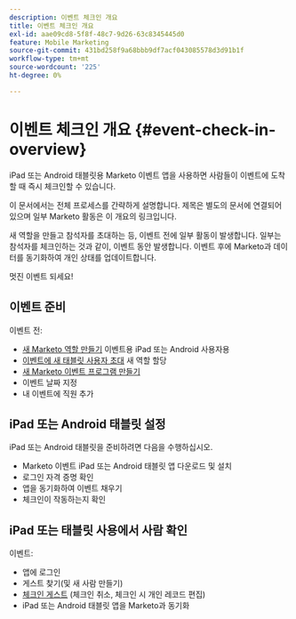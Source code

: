 ```yaml
---
description: 이벤트 체크인 개요
title: 이벤트 체크인 개요
exl-id: aae09cd8-5f8f-48c7-9d26-63c8345445d0
feature: Mobile Marketing
source-git-commit: 431bd258f9a68bbb9df7acf043085578d3d91b1f
workflow-type: tm+mt
source-wordcount: '225'
ht-degree: 0%

---
```


# 이벤트 체크인 개요 {#event-check-in-overview}

iPad 또는 Android 태블릿용 Marketo 이벤트 앱을 사용하면 사람들이 이벤트에 도착할 때 즉시 체크인할 수 있습니다.

이 문서에서는 전체 프로세스를 간략하게 설명합니다. 제목은 별도의 문서에 연결되어 있으며 일부 Marketo 활동은 이 개요의 링크입니다.

새 역할을 만들고 참석자를 초대하는 등, 이벤트 전에 일부 활동이 발생합니다. 일부는 참석자를 체크인하는 것과 같이, 이벤트 동안 발생합니다. 이벤트 후에 Marketo과 데이터를 동기화하여 개인 상태를 업데이트합니다.

멋진 이벤트 되세요!

## 이벤트 준비

이벤트 전:

* [새 Marketo 역할 만들기](/help/marketo/product-docs/core-marketo-concepts/mobile-apps/event-check-in/grant-users-access-to-the-check-in-app.md) 이벤트용 iPad 또는 Android 사용자용
* [이벤트에 새 태블릿 사용자 초대](/help/marketo/product-docs/core-marketo-concepts/mobile-apps/event-check-in/grant-users-access-to-the-check-in-app.md) 새 역할 할당
* [새 Marketo 이벤트 프로그램 만들기](/help/marketo/product-docs/demand-generation/events/understanding-events/create-a-new-event-program.md)
* 이벤트 날짜 지정
* 내 이벤트에 직원 추가

## iPad 또는 Android 태블릿 설정

iPad 또는 Android 태블릿을 준비하려면 다음을 수행하십시오.

* Marketo 이벤트 iPad 또는 Android 태블릿 앱 다운로드 및 설치
* 로그인 자격 증명 확인
* 앱을 동기화하여 이벤트 채우기
* 체크인이 작동하는지 확인

## iPad 또는 태블릿 사용에서 사람 확인

이벤트:

* 앱에 로그인
* 게스트 찾기(및 새 사람 만들기)
* [체크인 게스트](/help/marketo/product-docs/core-marketo-concepts/mobile-apps/event-check-in/check-people-into-your-event-from-your-tablet.md) (체크인 취소, 체크인 시 개인 레코드 편집)
* iPad 또는 Android 태블릿 앱을 Marketo과 동기화
